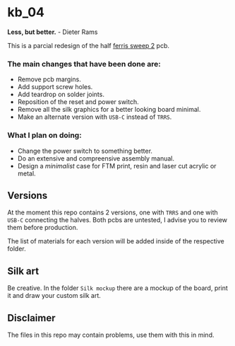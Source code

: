 # kb_04

**Less, but better.** - Dieter Rams

This is a parcial redesign of the half [ferris sweep 2](https://github.com/davidphilipbarr/Sweep) pcb.

### The main changes that have been done are:

- Remove pcb margins.
- Add support screw holes.
- Add teardrop on solder joints.
- Reposition of the reset and power switch.
- Remove all the silk graphics for a better looking board minimal.
- Make an alternate version with `USB-C` instead of `TRRS`.

### What I plan on doing:

- Change the power switch to something better.
- Do an extensive and compreensive assembly manual.
- Design a _minimalist_ case for FTM print, resin and laser cut acrylic or metal.

## Versions

At the moment this repo contains 2 versions, one with `TRRS` and one with `USB-C` connecting the halves. Both pcbs are untested, I advise you to review them before production.

The list of materials for each version will be added inside of the respective folder.

## Silk art

Be creative. In the folder `Silk mockup` there are a mockup of the board, print it and draw your custom silk art.

## Disclaimer

The files in this repo may contain problems, use them with this in mind.
